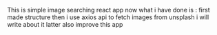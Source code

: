 This is simple image searching react app 
now what i have done is :
first made structure then i use axios api to fetch images from unsplash i will write about it latter also improve this app
